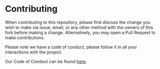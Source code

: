 # Contributing

When contributing to this repository, please first discuss the change you wish to make via issue,
email, or any other method with the owners of this fork before making a change. Alternatively, you
may open a Pull Request to make contributions.

Please note we have a code of conduct, please follow it in all your interactions with the project.

Our Code of Conduct can be found [here](https://github.com/SMPEarth/Anti-VPN/blob/master/CODE_OF_CONDUCT.md).
